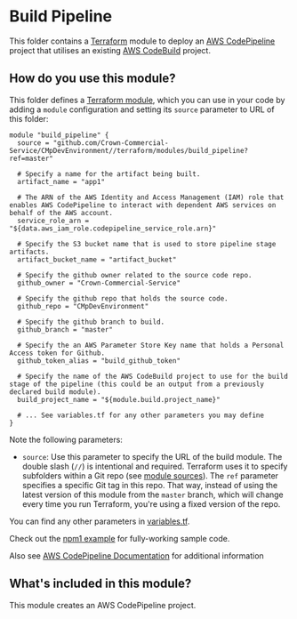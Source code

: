 # Build Pipeline

This folder contains a [Terraform](https://www.terraform.io/) module to deploy an [AWS CodePipeline](https://aws.amazon.com/codepipeline/) project that utilises an existing [AWS CodeBuild](https://aws.amazon.com/codebuild/) project.

## How do you use this module?

This folder defines a [Terraform module](https://www.terraform.io/docs/modules/usage.html), which you can use in your
code by adding a `module` configuration and setting its `source` parameter to URL of this folder:

```hcl
module "build_pipeline" {
  source = "github.com/Crown-Commercial-Service/CMpDevEnvironment//terraform/modules/build_pipeline?ref=master"

  # Specify a name for the artifact being built.
  artifact_name = "app1"

  # The ARN of the AWS Identity and Access Management (IAM) role that enables AWS CodePipeline to interact with dependent AWS services on behalf of the AWS account.
  service_role_arn = "${data.aws_iam_role.codepipeline_service_role.arn}"

  # Specify the S3 bucket name that is used to store pipeline stage artifacts.
  artifact_bucket_name = "artifact_bucket"

  # Specify the github owner related to the source code repo.
  github_owner = "Crown-Commercial-Service"

  # Specify the github repo that holds the source code.
  github_repo = "CMpDevEnvironment"

  # Specify the github branch to build.
  github_branch = "master"

  # Specify the an AWS Parameter Store Key name that holds a Personal Access token for Github.
  github_token_alias = "build_github_token"

  # Specify the name of the AWS CodeBuild project to use for the build stage of the pipeline (this could be an output from a previously declared build module).
  build_project_name = "${module.build.project_name}"

  # ... See variables.tf for any other parameters you may define
}
```

Note the following parameters:

* `source`: Use this parameter to specify the URL of the build module. The double slash (`//`) is intentional 
  and required. Terraform uses it to specify subfolders within a Git repo (see [module 
  sources](https://www.terraform.io/docs/modules/sources.html)). The `ref` parameter specifies a specific Git tag in 
  this repo. That way, instead of using the latest version of this module from the `master` branch, which 
  will change every time you run Terraform, you're using a fixed version of the repo.

You can find any other parameters in [variables.tf](variables.tf).

Check out the [npm1 example](https://github.com/Crown-Commercial-Service/CMpDevEnvironment/blob/develop/terraform/build/npm1/main.tf) for fully-working sample code. 

Also see [AWS CodePipeline Documentation](https://docs.aws.amazon.com/codepipeline/latest/userguide/welcome.html) for additional information

## What's included in this module?

This module creates an AWS CodePipeline project.
